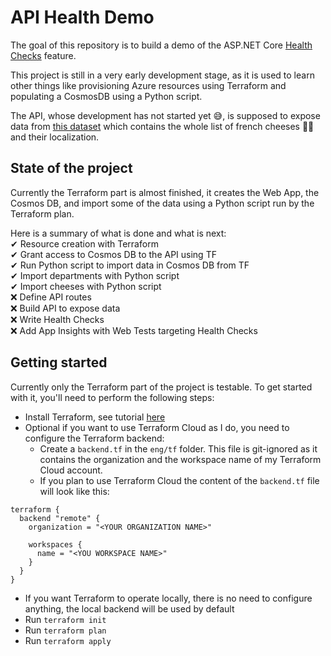 # API Health Demo

The goal of this repository is to build a demo of the ASP.NET Core [Health Checks](https://docs.microsoft.com/en-us/aspnet/core/host-and-deploy/health-checks) feature.  

This project is still in a very early development stage, as it is used to learn other things like provisioning Azure resources using Terraform and populating a CosmosDB using a Python script.  

The API, whose development has not started yet 😅, is supposed to expose data from [this dataset](https://public.opendatasoft.com/explore/dataset/fromagescsv-fromagescsv/information/?disjunctive.fromage) which contains the whole list of french cheeses 🧀🐓 and their localization.


## State of the project

Currently the Terraform part is almost finished, it creates the Web App, the Cosmos DB, and import some of the data using a Python script run by the Terraform plan.  

Here is a summary of what is done and what is next:  
✔ Resource creation with Terraform  
✔ Grant access to Cosmos DB to the API using TF  
✔ Run Python script to import data in Cosmos DB from TF  
✔ Import departments with Python script  
✔ Import cheeses with Python script  
❌ Define API routes  
❌ Build API to expose data  
❌ Write Health Checks  
❌ Add App Insights with Web Tests targeting Health Checks


## Getting started

Currently only the Terraform part of the project is testable. To get started with it, you'll need to perform the following steps:
- Install Terraform, see tutorial [here](https://learn.hashicorp.com/tutorials/terraform/install-cli?in=terraform/azure-get-started)
- Optional if you want to use Terraform Cloud as I do, you need to configure the Terraform backend:
  - Create a `backend.tf` in the `eng/tf` folder. This file is git-ignored as it contains the organization and the workspace name of my Terraform Cloud account.
  - If you plan to use Terraform Cloud the content of the `backend.tf` file will look like this:
```hcl
terraform {
  backend "remote" {
    organization = "<YOUR ORGANIZATION NAME>"

    workspaces {
      name = "<YOU WORKSPACE NAME>"
    }
  }
}
```
- If you want Terraform to operate locally, there is no need to configure anything, the local backend will be used by default
- Run `terraform init`
- Run `terraform plan`
- Run `terraform apply` 
